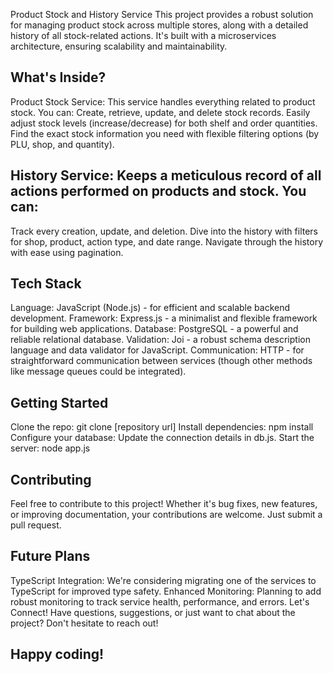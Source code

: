 Product Stock and History Service
This project provides a robust solution for managing product stock across multiple stores, along with a detailed history of all stock-related actions. It's built with a microservices architecture, ensuring scalability and maintainability.

## What's Inside?
Product Stock Service: This service handles everything related to product stock. You can:
Create, retrieve, update, and delete stock records.
Easily adjust stock levels (increase/decrease) for both shelf and order quantities.
Find the exact stock information you need with flexible filtering options (by PLU, shop, and quantity).

## History Service: Keeps a meticulous record of all actions performed on products and stock. You can:
Track every creation, update, and deletion.
Dive into the history with filters for shop, product, action type, and date range.
Navigate through the history with ease using pagination.

## Tech Stack
Language: JavaScript (Node.js) - for efficient and scalable backend development.
Framework: Express.js - a minimalist and flexible framework for building web applications.
Database: PostgreSQL - a powerful and reliable relational database.
Validation: Joi - a robust schema description language and data validator for JavaScript.
Communication: HTTP - for straightforward communication between services (though other methods like message queues could be integrated).

## Getting Started
Clone the repo: git clone [repository url]
Install dependencies: npm install
Configure your database: Update the connection details in db.js.
Start the server: node app.js

## Contributing
Feel free to contribute to this project! Whether it's bug fixes, new features, or improving documentation, your contributions are welcome. Just submit a pull request.

## Future Plans
TypeScript Integration: We're considering migrating one of the services to TypeScript for improved type safety.
Enhanced Monitoring: Planning to add robust monitoring to track service health, performance, and errors.
Let's Connect!
Have questions, suggestions, or just want to chat about the project? Don't hesitate to reach out!

## Happy coding!
